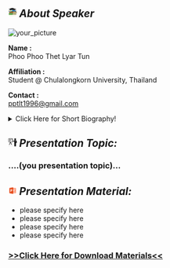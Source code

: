 ## <img width="3.5%" src="/Agenda/picture/biblio.png" /><link rel="stylesheet" type="text/css" media="all" href="./css/logo.css"/> <i class = "fa fa-handshake-p" aria-hidden="true">About Speaker</i> 

<img width="20%" alt="your_picture" src ="/Presentation_program/10_Prototyping_Small-Scaled_SDWMN/picture/....(file name of picture).." />

**Name :**<br>Phoo Phoo Thet Lyar Tun

**Affiliation :**<br> Student @ Chulalongkorn University, Thailand

**Contact :**<br>pptlt1996@gmail.com

<details>
    <summary>Click Here for Short Biography!</summary>
    Phoo Phoo Thet Lyar Tun joined University of Information Technology (UIT), Yangon,Myanmar from 2013 to 2017 and achieved the Bachelor of Computer Technology (B.C.Tech) specialized in Communication and Networking. Then, she received the CU-ASEAN scholarship given by Chulalongkorn University, Thailand for her Master’s Degree from 2018 to 2020.Therefore, she becomes one of the master’s students of Wireless Network and Future Internet Research Group (WIFUN), Department of Electrical Engineering, Chulalongkorn University,Thailand. In 2019, she went to Gwangju Institute of Science and Technology (GIST), South Korea as a GIP intern for the cooperative research sponsored by Asi@Connect's Data-Centric IoT Cloud Service Platform for Smart Communities (IoTcloudServe@TEIN) Project.
</details>

## <img width="3.5%" src="/Agenda/picture/present.png" /><link rel="stylesheet" type="text/css" media="all" href="./css/logo.css"/> <i class = "fa fa-handshake-p" aria-hidden="true">Presentation Topic:</i>
<h3> ....(you presentation topic)...</h3>

## <img width="3.5%" src="/Agenda/picture/material.png" /><link rel="stylesheet" type="text/css" media="all" href="./css/logo.css"/> <i class = "fa fa-handshake-p" aria-hidden="true">Presentation Material:</i>
- please specify here <br>
- please specify here <br>
- please specify here <br>
- please specify here <br>
<h3><a href="/Presentation_program/10_Prototyping_Small-Scaled_SDWMN/presentation_material">>>Click Here for Download Materials<<</a></h3>

